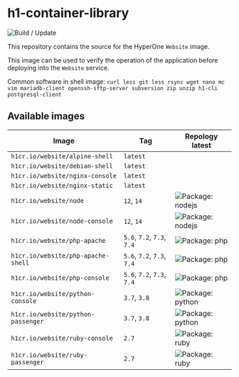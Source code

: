 # h1-container-library

![Build / Update](https://github.com/hyperonecom/h1-container-library/workflows/Build%20/%20Update/badge.svg)

This repository contains the source for the HyperOne ```Website``` image.

This image can be used to verify the operation of the application before deploying into the ```Website``` service.

Common software in shell image: ```curl less git less rsync wget nano mc vim mariadb-client openssh-sftp-server subversion zip unzip h1-cli postgresql-client```

## Available images

<!-- toc-start -->
| Image | Tag | Repology latest |
|------ | --- | --------------- |
| ```h1cr.io/website/alpine-shell``` | ```latest``` |  |
| ```h1cr.io/website/debian-shell``` | ```latest``` |  |
| ```h1cr.io/website/nginx-console``` | ```latest``` |  |
| ```h1cr.io/website/nginx-static``` | ```latest``` |  |
| ```h1cr.io/website/node``` | ```12```, ```14``` | ![Package: nodejs](https://repology.org/badge/latest-versions/nodejs.svg?header=nodejs) |
| ```h1cr.io/website/node-console``` | ```12```, ```14``` | ![Package: nodejs](https://repology.org/badge/latest-versions/nodejs.svg?header=nodejs) |
| ```h1cr.io/website/php-apache``` | ```5.6```, ```7.2```, ```7.3```, ```7.4``` | ![Package: php](https://repology.org/badge/latest-versions/php.svg?header=php) |
| ```h1cr.io/website/php-apache-shell``` | ```5.6```, ```7.2```, ```7.3```, ```7.4``` | ![Package: php](https://repology.org/badge/latest-versions/php.svg?header=php) |
| ```h1cr.io/website/php-console``` | ```5.6```, ```7.2```, ```7.3```, ```7.4``` | ![Package: php](https://repology.org/badge/latest-versions/php.svg?header=php) |
| ```h1cr.io/website/python-console``` | ```3.7```, ```3.8``` | ![Package: python](https://repology.org/badge/latest-versions/python.svg?header=python) |
| ```h1cr.io/website/python-passenger``` | ```3.7```, ```3.8``` | ![Package: python](https://repology.org/badge/latest-versions/python.svg?header=python) |
| ```h1cr.io/website/ruby-console``` | ```2.7``` | ![Package: ruby](https://repology.org/badge/latest-versions/ruby.svg?header=ruby) |
| ```h1cr.io/website/ruby-passenger``` | ```2.7``` | ![Package: ruby](https://repology.org/badge/latest-versions/ruby.svg?header=ruby) |
<!-- toc-end -->
